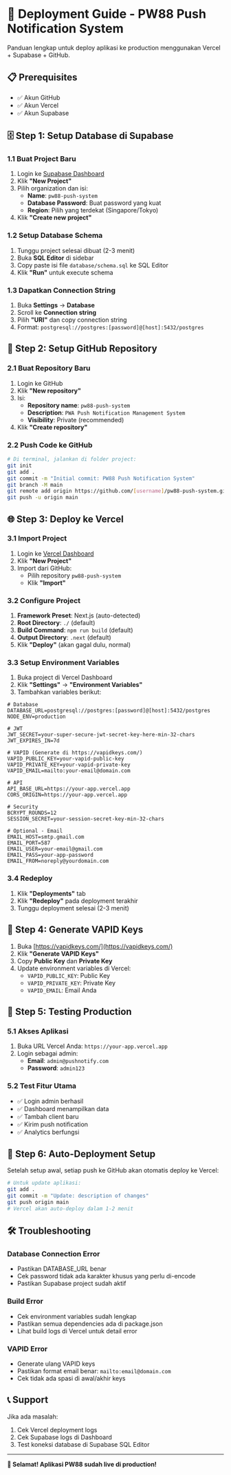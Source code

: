 # 🚀 Deployment Guide - PW88 Push Notification System

Panduan lengkap untuk deploy aplikasi ke production menggunakan Vercel + Supabase + GitHub.

## 📋 Prerequisites

- ✅ Akun GitHub
- ✅ Akun Vercel
- ✅ Akun Supabase

## 🗄️ Step 1: Setup Database di Supabase

### 1.1 Buat Project Baru
1. Login ke [Supabase Dashboard](https://supabase.com/dashboard)
2. Klik **"New Project"**
3. Pilih organization dan isi:
   - **Name**: `pw88-push-system`
   - **Database Password**: Buat password yang kuat
   - **Region**: Pilih yang terdekat (Singapore/Tokyo)
4. Klik **"Create new project"**

### 1.2 Setup Database Schema
1. Tunggu project selesai dibuat (2-3 menit)
2. Buka **SQL Editor** di sidebar
3. Copy paste isi file `database/schema.sql` ke SQL Editor
4. Klik **"Run"** untuk execute schema

### 1.3 Dapatkan Connection String
1. Buka **Settings** → **Database**
2. Scroll ke **Connection string**
3. Pilih **"URI"** dan copy connection string
4. Format: `postgresql://postgres:[password]@[host]:5432/postgres`

## 📁 Step 2: Setup GitHub Repository

### 2.1 Buat Repository Baru
1. Login ke GitHub
2. Klik **"New repository"**
3. Isi:
   - **Repository name**: `pw88-push-system`
   - **Description**: `PWA Push Notification Management System`
   - **Visibility**: Private (recommended)
4. Klik **"Create repository"**

### 2.2 Push Code ke GitHub
```bash
# Di terminal, jalankan di folder project:
git init
git add .
git commit -m "Initial commit: PW88 Push Notification System"
git branch -M main
git remote add origin https://github.com/[username]/pw88-push-system.git
git push -u origin main
```

## 🌐 Step 3: Deploy ke Vercel

### 3.1 Import Project
1. Login ke [Vercel Dashboard](https://vercel.com/dashboard)
2. Klik **"New Project"**
3. Import dari GitHub:
   - Pilih repository `pw88-push-system`
   - Klik **"Import"**

### 3.2 Configure Project
1. **Framework Preset**: Next.js (auto-detected)
2. **Root Directory**: `./` (default)
3. **Build Command**: `npm run build` (default)
4. **Output Directory**: `.next` (default)
5. Klik **"Deploy"** (akan gagal dulu, normal)

### 3.3 Setup Environment Variables
1. Buka project di Vercel Dashboard
2. Klik **"Settings"** → **"Environment Variables"**
3. Tambahkan variables berikut:

```env
# Database
DATABASE_URL=postgresql://postgres:[password]@[host]:5432/postgres
NODE_ENV=production

# JWT
JWT_SECRET=your-super-secure-jwt-secret-key-here-min-32-chars
JWT_EXPIRES_IN=7d

# VAPID (Generate di https://vapidkeys.com/)
VAPID_PUBLIC_KEY=your-vapid-public-key
VAPID_PRIVATE_KEY=your-vapid-private-key
VAPID_EMAIL=mailto:your-email@domain.com

# API
API_BASE_URL=https://your-app.vercel.app
CORS_ORIGIN=https://your-app.vercel.app

# Security
BCRYPT_ROUNDS=12
SESSION_SECRET=your-session-secret-key-min-32-chars

# Optional - Email
EMAIL_HOST=smtp.gmail.com
EMAIL_PORT=587
EMAIL_USER=your-email@gmail.com
EMAIL_PASS=your-app-password
EMAIL_FROM=noreply@yourdomain.com
```

### 3.4 Redeploy
1. Klik **"Deployments"** tab
2. Klik **"Redeploy"** pada deployment terakhir
3. Tunggu deployment selesai (2-3 menit)

## 🔧 Step 4: Generate VAPID Keys

1. Buka [https://vapidkeys.com/](https://vapidkeys.com/)
2. Klik **"Generate VAPID Keys"**
3. Copy **Public Key** dan **Private Key**
4. Update environment variables di Vercel:
   - `VAPID_PUBLIC_KEY`: Public Key
   - `VAPID_PRIVATE_KEY`: Private Key
   - `VAPID_EMAIL`: Email Anda

## 🧪 Step 5: Testing Production

### 5.1 Akses Aplikasi
1. Buka URL Vercel Anda: `https://your-app.vercel.app`
2. Login sebagai admin:
   - **Email**: `admin@pushnotify.com`
   - **Password**: `admin123`

### 5.2 Test Fitur Utama
- ✅ Login admin berhasil
- ✅ Dashboard menampilkan data
- ✅ Tambah client baru
- ✅ Kirim push notification
- ✅ Analytics berfungsi

## 🔄 Step 6: Auto-Deployment Setup

Setelah setup awal, setiap push ke GitHub akan otomatis deploy ke Vercel:

```bash
# Untuk update aplikasi:
git add .
git commit -m "Update: description of changes"
git push origin main
# Vercel akan auto-deploy dalam 1-2 menit
```

## 🛠️ Troubleshooting

### Database Connection Error
- Pastikan DATABASE_URL benar
- Cek password tidak ada karakter khusus yang perlu di-encode
- Pastikan Supabase project sudah aktif

### Build Error
- Cek environment variables sudah lengkap
- Pastikan semua dependencies ada di package.json
- Lihat build logs di Vercel untuk detail error

### VAPID Error
- Generate ulang VAPID keys
- Pastikan format email benar: `mailto:email@domain.com`
- Cek tidak ada spasi di awal/akhir keys

## 📞 Support

Jika ada masalah:
1. Cek Vercel deployment logs
2. Cek Supabase logs di Dashboard
3. Test koneksi database di Supabase SQL Editor

---

**🎉 Selamat! Aplikasi PW88 sudah live di production!**